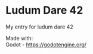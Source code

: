 Ludum Dare 42
=============

My entry for ludum dare 42

Made with:     
    Godot - https://godotengine.org/   
